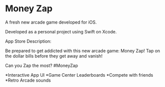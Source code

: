 # Money Zap

A fresh new arcade game developed for iOS.

Developed as a personal project using Swift on Xcode.

App Store Description:

Be prepared to get addicted with this new arcade game: Money Zap!
Tap on the dollar bills before they get away and vanish!

Can you Zap the most? 
#MoneyZap

*Interactive App UI
*Game Center Leaderboards
*Compete with friends
*Retro Arcade sounds
